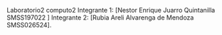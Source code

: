 Laboratorio2 computo2 
Integrante 1: [Nestor Enrique Juarro Quintanilla SMSS197022 ]
Integrante 2: [Rubia Areli Alvarenga de Mendoza SMSS026524].

